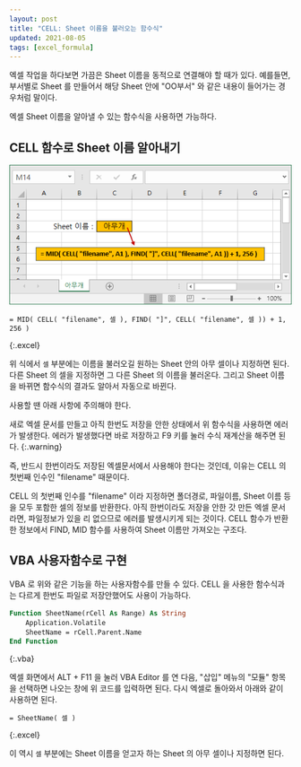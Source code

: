 ```yaml
---
layout: post
title: "CELL: Sheet 이름을 불러오는 함수식"
updated: 2021-08-05
tags: [excel_formula]
---
```


엑셀 작업을 하다보면 가끔은 Sheet 이름을 동적으로 연결해야 할 때가 있다. 예를들면, 부서별로 Sheet 를 만들어서 해당 Sheet 안에 "OO부서" 와 같은 내용이 들어가는 경우처럼 말이다.

엑셀 Sheet 이름을 알아낼 수 있는 함수식을 사용하면 가능하다. 

## CELL 함수로 Sheet 이름 알아내기

![그림00](/img/excel_formula/formula-0060-00.png)

```excel
= MID( CELL( "filename", 셀 ), FIND( "]", CELL( "filename", 셀 )) + 1, 256 )
```
{:.excel}

위 식에서 `셀` 부분에는 이름을 불러오길 원하는 Sheet 안의 아무 셀이나 지정하면 된다. 다른 Sheet 의 셀을 지정하면 그 다른 Sheet 의 이름을 불러온다. 그리고 Sheet 이름을 바뀌면 함수식의 결과도 알아서 자동으로 바뀐다.

사용할 땐 아래 사항에 주의해야 한다.

새로 엑셀 문서를 만들고 아직 한번도 저장을 안한 상태에서 위 함수식을 사용하면 에러가 발생한다. 에러가 발생했다면 바로 저장하고 F9 키를 눌러 수식 재계산을 해주면 된다.
{:.warning}

즉, 반드시 한번이라도 저장된 엑셀문서에서 사용해야 한다는 것인데, 이유는 CELL 의 첫번째 인수인 "filename" 때문이다.

CELL 의 첫번째 인수를 "filename" 이라 지정하면 폴더경로, 파일이름, Sheet 이름 등을 모두 포함한 셀의 정보를 반환한다. 아직 한번이라도 저장을 안한 갓 만든 엑셀 문서라면, 파일정보가 있을 리 없으므로 에러를 발생시키게 되는 것이다. CELL 함수가 반환한 정보에서 FIND, MID 함수를 사용하여 Sheet 이름만 가져오는 구조다.

## VBA 사용자함수로 구현

VBA 로 위와 같은 기능을 하는 사용자함수를 만들 수 있다. CELL 을 사용한 함수식과는 다르게 한번도 파일로 저장안했어도 사용이 가능하다.

```vb
Function SheetName(rCell As Range) As String
    Application.Volatile
    SheetName = rCell.Parent.Name
End Function
```
{:.vba}

엑셀 화면에서 ALT + F11 을 눌러 VBA Editor 를 연 다음, "삽입" 메뉴의 "모듈" 항목을 선택하면 나오는 창에 위 코드를 입력하면 된다. 다시 엑셀로 돌아와서 아래와 같이 사용하면 된다.

```excel
= SheetName( 셀 )
```
{:.excel}

이 역시 `셀` 부분에는 Sheet 이름을 얻고자 하는 Sheet 의 아무 셀이나 지정하면 된다.